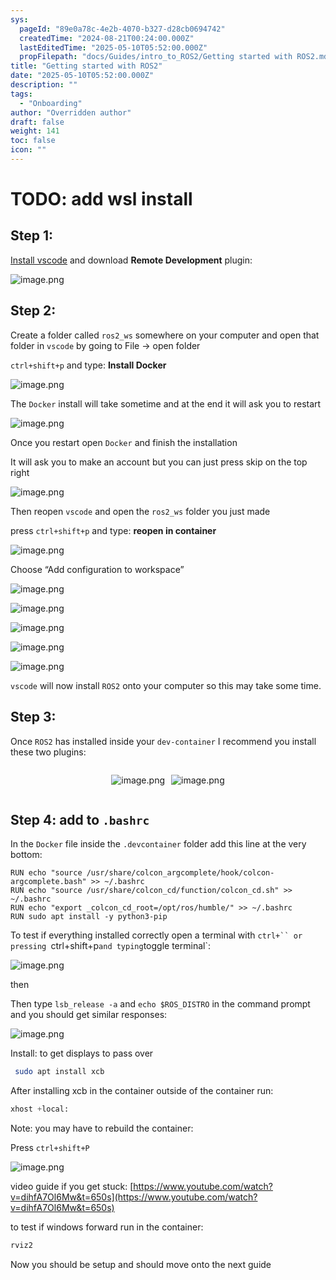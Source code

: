 ```yaml
---
sys:
  pageId: "89e0a78c-4e2b-4070-b327-d28cb0694742"
  createdTime: "2024-08-21T00:24:00.000Z"
  lastEditedTime: "2025-05-10T05:52:00.000Z"
  propFilepath: "docs/Guides/intro_to_ROS2/Getting started with ROS2.md"
title: "Getting started with ROS2"
date: "2025-05-10T05:52:00.000Z"
description: ""
tags:
  - "Onboarding"
author: "Overridden author"
draft: false
weight: 141
toc: false
icon: ""
---
```


# TODO: add wsl install

## Step 1:

[Install vscode](https://code.visualstudio.com/download) and download **Remote Development** plugin:

![image.png](https://prod-files-secure.s3.us-west-2.amazonaws.com/d518164a-d88e-44d1-a4ee-3adb3bd8bce0/efb52993-1881-4a40-b95e-6f020334f022/image.png?X-Amz-Algorithm=AWS4-HMAC-SHA256&X-Amz-Content-Sha256=UNSIGNED-PAYLOAD&X-Amz-Credential=ASIAZI2LB466ZY2ZZ3Z2%2F20250623%2Fus-west-2%2Fs3%2Faws4_request&X-Amz-Date=20250623T051227Z&X-Amz-Expires=3600&X-Amz-Security-Token=IQoJb3JpZ2luX2VjEBUaCXVzLXdlc3QtMiJIMEYCIQCNDcPfWIHBOuNJARyn8HRg%2B6ksFANd8uAEZ9Aqg8EgPgIhAP%2B%2BGr2wWPN1u8P8fqcIwKy0Ie4qmiF9qe27XyDmyUMgKogECP7%2F%2F%2F%2F%2F%2F%2F%2F%2F%2FwEQABoMNjM3NDIzMTgzODA1IgzKaORKHM79zpM07cgq3APxvYvwn4ONFc6wKB4hjkPwlPhAeYEx3MCetyANLSkg7Jd1d0Kxw3hGpsQJqnbEQjaryhU0vz3O8m9impwmR46LLF%2BMNGPzcwQfFxrCG6W1pqDAlQe2DKPuFCTSDoX6L77olXVPs2uj8YhF9UpKNsTB%2F7pkUVdggOwlOO91eRoTxFsipjkknmg%2BABZyJhBRkb8UqQ5a7IZlzx7F%2BXN6KBD9XgJNg91UPAeA27Gd6mtq2tNXfftsRFOT9ufAWxG95qndRrq5%2Bvpd8je%2F7iam8mUj4yLNc%2FtglN%2BssXuMzyHip20AjlKhiLTyIG%2BaPxGyuQO3NOP%2F4XWJVfjFeZmD%2BmYexWmdUOPUCm4iPVwBMBoLWm3lVpVsoO6mTvP0zVnjOZu6zA8unGWX7aepcrASa4HoRlf7iKvxk859i7%2F3cxZNemHk%2BRRU%2BwlDVaNl36bDsNoqvxVI1scUTLkuF5UwwuaYgUtrZdiN90qSgeASn0IY%2BAdMoKst2dJkyRqXipBG2OgzcDNz3qeYobI48PHDf1qUl%2FWGA6QgPXMiFzOCTkDsmbf4KF2fKQYllyzvopbOM7%2B1FDl3zDkGmpt4KfLUX7v%2B6gWETEOpmfikAbqb8MnMTeH1Bibh9UW14CU%2BeDDPr%2BPCBjqkAdb3hy5bCYcHvxWRqJbBCTm3T9PAhIvfMIoYkey9rva4xXWr2nCWZqGXvm%2FMd0cQmkWlc25mVkoiTeGWE8xy26%2BXOQFtNBW5FvvFADBSQ5%2FjJ5YJHdm2H0thsXV6GSkspde0FkybSPtTCK39fwHXPwFC3DjTbvmZJt5Zey%2BVk8hhM4lJlr4H6EHBzpFtldUeF0N7wucgPbZTKuHmM61otokLn10z&X-Amz-Signature=253efc4a5330bbd96363921496894a8db9bf51a5eb230260dc63751ba5485b16&X-Amz-SignedHeaders=host&x-amz-checksum-mode=ENABLED&x-id=GetObject)

## Step 2:

Create a folder called `ros2_ws` somewhere on your computer and open that folder in `vscode` by going to File → open folder 

`ctrl+shift+p` and type: **Install Docker**

![image.png](https://prod-files-secure.s3.us-west-2.amazonaws.com/d518164a-d88e-44d1-a4ee-3adb3bd8bce0/2269dc0e-1cd5-47ff-bceb-c04ad9b2eab0/image.png?X-Amz-Algorithm=AWS4-HMAC-SHA256&X-Amz-Content-Sha256=UNSIGNED-PAYLOAD&X-Amz-Credential=ASIAZI2LB466ZY2ZZ3Z2%2F20250623%2Fus-west-2%2Fs3%2Faws4_request&X-Amz-Date=20250623T051227Z&X-Amz-Expires=3600&X-Amz-Security-Token=IQoJb3JpZ2luX2VjEBUaCXVzLXdlc3QtMiJIMEYCIQCNDcPfWIHBOuNJARyn8HRg%2B6ksFANd8uAEZ9Aqg8EgPgIhAP%2B%2BGr2wWPN1u8P8fqcIwKy0Ie4qmiF9qe27XyDmyUMgKogECP7%2F%2F%2F%2F%2F%2F%2F%2F%2F%2FwEQABoMNjM3NDIzMTgzODA1IgzKaORKHM79zpM07cgq3APxvYvwn4ONFc6wKB4hjkPwlPhAeYEx3MCetyANLSkg7Jd1d0Kxw3hGpsQJqnbEQjaryhU0vz3O8m9impwmR46LLF%2BMNGPzcwQfFxrCG6W1pqDAlQe2DKPuFCTSDoX6L77olXVPs2uj8YhF9UpKNsTB%2F7pkUVdggOwlOO91eRoTxFsipjkknmg%2BABZyJhBRkb8UqQ5a7IZlzx7F%2BXN6KBD9XgJNg91UPAeA27Gd6mtq2tNXfftsRFOT9ufAWxG95qndRrq5%2Bvpd8je%2F7iam8mUj4yLNc%2FtglN%2BssXuMzyHip20AjlKhiLTyIG%2BaPxGyuQO3NOP%2F4XWJVfjFeZmD%2BmYexWmdUOPUCm4iPVwBMBoLWm3lVpVsoO6mTvP0zVnjOZu6zA8unGWX7aepcrASa4HoRlf7iKvxk859i7%2F3cxZNemHk%2BRRU%2BwlDVaNl36bDsNoqvxVI1scUTLkuF5UwwuaYgUtrZdiN90qSgeASn0IY%2BAdMoKst2dJkyRqXipBG2OgzcDNz3qeYobI48PHDf1qUl%2FWGA6QgPXMiFzOCTkDsmbf4KF2fKQYllyzvopbOM7%2B1FDl3zDkGmpt4KfLUX7v%2B6gWETEOpmfikAbqb8MnMTeH1Bibh9UW14CU%2BeDDPr%2BPCBjqkAdb3hy5bCYcHvxWRqJbBCTm3T9PAhIvfMIoYkey9rva4xXWr2nCWZqGXvm%2FMd0cQmkWlc25mVkoiTeGWE8xy26%2BXOQFtNBW5FvvFADBSQ5%2FjJ5YJHdm2H0thsXV6GSkspde0FkybSPtTCK39fwHXPwFC3DjTbvmZJt5Zey%2BVk8hhM4lJlr4H6EHBzpFtldUeF0N7wucgPbZTKuHmM61otokLn10z&X-Amz-Signature=7d4cc29100f2ee08c874a7e0404c0f11bddf6d98007a1ea9475cb07721379694&X-Amz-SignedHeaders=host&x-amz-checksum-mode=ENABLED&x-id=GetObject)

The `Docker` install will take sometime and at the end it will ask you to restart

![image.png](https://prod-files-secure.s3.us-west-2.amazonaws.com/d518164a-d88e-44d1-a4ee-3adb3bd8bce0/ed233f78-be33-4b1f-b89c-9c346c0e961e/image.png?X-Amz-Algorithm=AWS4-HMAC-SHA256&X-Amz-Content-Sha256=UNSIGNED-PAYLOAD&X-Amz-Credential=ASIAZI2LB466ZY2ZZ3Z2%2F20250623%2Fus-west-2%2Fs3%2Faws4_request&X-Amz-Date=20250623T051227Z&X-Amz-Expires=3600&X-Amz-Security-Token=IQoJb3JpZ2luX2VjEBUaCXVzLXdlc3QtMiJIMEYCIQCNDcPfWIHBOuNJARyn8HRg%2B6ksFANd8uAEZ9Aqg8EgPgIhAP%2B%2BGr2wWPN1u8P8fqcIwKy0Ie4qmiF9qe27XyDmyUMgKogECP7%2F%2F%2F%2F%2F%2F%2F%2F%2F%2FwEQABoMNjM3NDIzMTgzODA1IgzKaORKHM79zpM07cgq3APxvYvwn4ONFc6wKB4hjkPwlPhAeYEx3MCetyANLSkg7Jd1d0Kxw3hGpsQJqnbEQjaryhU0vz3O8m9impwmR46LLF%2BMNGPzcwQfFxrCG6W1pqDAlQe2DKPuFCTSDoX6L77olXVPs2uj8YhF9UpKNsTB%2F7pkUVdggOwlOO91eRoTxFsipjkknmg%2BABZyJhBRkb8UqQ5a7IZlzx7F%2BXN6KBD9XgJNg91UPAeA27Gd6mtq2tNXfftsRFOT9ufAWxG95qndRrq5%2Bvpd8je%2F7iam8mUj4yLNc%2FtglN%2BssXuMzyHip20AjlKhiLTyIG%2BaPxGyuQO3NOP%2F4XWJVfjFeZmD%2BmYexWmdUOPUCm4iPVwBMBoLWm3lVpVsoO6mTvP0zVnjOZu6zA8unGWX7aepcrASa4HoRlf7iKvxk859i7%2F3cxZNemHk%2BRRU%2BwlDVaNl36bDsNoqvxVI1scUTLkuF5UwwuaYgUtrZdiN90qSgeASn0IY%2BAdMoKst2dJkyRqXipBG2OgzcDNz3qeYobI48PHDf1qUl%2FWGA6QgPXMiFzOCTkDsmbf4KF2fKQYllyzvopbOM7%2B1FDl3zDkGmpt4KfLUX7v%2B6gWETEOpmfikAbqb8MnMTeH1Bibh9UW14CU%2BeDDPr%2BPCBjqkAdb3hy5bCYcHvxWRqJbBCTm3T9PAhIvfMIoYkey9rva4xXWr2nCWZqGXvm%2FMd0cQmkWlc25mVkoiTeGWE8xy26%2BXOQFtNBW5FvvFADBSQ5%2FjJ5YJHdm2H0thsXV6GSkspde0FkybSPtTCK39fwHXPwFC3DjTbvmZJt5Zey%2BVk8hhM4lJlr4H6EHBzpFtldUeF0N7wucgPbZTKuHmM61otokLn10z&X-Amz-Signature=9abf4cada93df0bd0fe8ea0e582380453f5bb74d891f845ada117eabc1641887&X-Amz-SignedHeaders=host&x-amz-checksum-mode=ENABLED&x-id=GetObject)

Once you restart open `Docker` and finish the installation

It will ask you to make an account but you can just press skip on the top right

![image.png](https://prod-files-secure.s3.us-west-2.amazonaws.com/d518164a-d88e-44d1-a4ee-3adb3bd8bce0/21010ad9-1659-4fd9-9f59-9932a09b2a3d/image.png?X-Amz-Algorithm=AWS4-HMAC-SHA256&X-Amz-Content-Sha256=UNSIGNED-PAYLOAD&X-Amz-Credential=ASIAZI2LB466ZY2ZZ3Z2%2F20250623%2Fus-west-2%2Fs3%2Faws4_request&X-Amz-Date=20250623T051227Z&X-Amz-Expires=3600&X-Amz-Security-Token=IQoJb3JpZ2luX2VjEBUaCXVzLXdlc3QtMiJIMEYCIQCNDcPfWIHBOuNJARyn8HRg%2B6ksFANd8uAEZ9Aqg8EgPgIhAP%2B%2BGr2wWPN1u8P8fqcIwKy0Ie4qmiF9qe27XyDmyUMgKogECP7%2F%2F%2F%2F%2F%2F%2F%2F%2F%2FwEQABoMNjM3NDIzMTgzODA1IgzKaORKHM79zpM07cgq3APxvYvwn4ONFc6wKB4hjkPwlPhAeYEx3MCetyANLSkg7Jd1d0Kxw3hGpsQJqnbEQjaryhU0vz3O8m9impwmR46LLF%2BMNGPzcwQfFxrCG6W1pqDAlQe2DKPuFCTSDoX6L77olXVPs2uj8YhF9UpKNsTB%2F7pkUVdggOwlOO91eRoTxFsipjkknmg%2BABZyJhBRkb8UqQ5a7IZlzx7F%2BXN6KBD9XgJNg91UPAeA27Gd6mtq2tNXfftsRFOT9ufAWxG95qndRrq5%2Bvpd8je%2F7iam8mUj4yLNc%2FtglN%2BssXuMzyHip20AjlKhiLTyIG%2BaPxGyuQO3NOP%2F4XWJVfjFeZmD%2BmYexWmdUOPUCm4iPVwBMBoLWm3lVpVsoO6mTvP0zVnjOZu6zA8unGWX7aepcrASa4HoRlf7iKvxk859i7%2F3cxZNemHk%2BRRU%2BwlDVaNl36bDsNoqvxVI1scUTLkuF5UwwuaYgUtrZdiN90qSgeASn0IY%2BAdMoKst2dJkyRqXipBG2OgzcDNz3qeYobI48PHDf1qUl%2FWGA6QgPXMiFzOCTkDsmbf4KF2fKQYllyzvopbOM7%2B1FDl3zDkGmpt4KfLUX7v%2B6gWETEOpmfikAbqb8MnMTeH1Bibh9UW14CU%2BeDDPr%2BPCBjqkAdb3hy5bCYcHvxWRqJbBCTm3T9PAhIvfMIoYkey9rva4xXWr2nCWZqGXvm%2FMd0cQmkWlc25mVkoiTeGWE8xy26%2BXOQFtNBW5FvvFADBSQ5%2FjJ5YJHdm2H0thsXV6GSkspde0FkybSPtTCK39fwHXPwFC3DjTbvmZJt5Zey%2BVk8hhM4lJlr4H6EHBzpFtldUeF0N7wucgPbZTKuHmM61otokLn10z&X-Amz-Signature=f135121861f21fdc5cbc1a0061788c374edaf641538e9c9714fc1a1ba2925049&X-Amz-SignedHeaders=host&x-amz-checksum-mode=ENABLED&x-id=GetObject)

Then reopen `vscode` and open the `ros2_ws` folder you just made

press `ctrl+shift+p` and type: **reopen in container**

![image.png](https://prod-files-secure.s3.us-west-2.amazonaws.com/d518164a-d88e-44d1-a4ee-3adb3bd8bce0/4e93b8c2-41ad-488c-8095-c74205196118/image.png?X-Amz-Algorithm=AWS4-HMAC-SHA256&X-Amz-Content-Sha256=UNSIGNED-PAYLOAD&X-Amz-Credential=ASIAZI2LB466ZY2ZZ3Z2%2F20250623%2Fus-west-2%2Fs3%2Faws4_request&X-Amz-Date=20250623T051227Z&X-Amz-Expires=3600&X-Amz-Security-Token=IQoJb3JpZ2luX2VjEBUaCXVzLXdlc3QtMiJIMEYCIQCNDcPfWIHBOuNJARyn8HRg%2B6ksFANd8uAEZ9Aqg8EgPgIhAP%2B%2BGr2wWPN1u8P8fqcIwKy0Ie4qmiF9qe27XyDmyUMgKogECP7%2F%2F%2F%2F%2F%2F%2F%2F%2F%2FwEQABoMNjM3NDIzMTgzODA1IgzKaORKHM79zpM07cgq3APxvYvwn4ONFc6wKB4hjkPwlPhAeYEx3MCetyANLSkg7Jd1d0Kxw3hGpsQJqnbEQjaryhU0vz3O8m9impwmR46LLF%2BMNGPzcwQfFxrCG6W1pqDAlQe2DKPuFCTSDoX6L77olXVPs2uj8YhF9UpKNsTB%2F7pkUVdggOwlOO91eRoTxFsipjkknmg%2BABZyJhBRkb8UqQ5a7IZlzx7F%2BXN6KBD9XgJNg91UPAeA27Gd6mtq2tNXfftsRFOT9ufAWxG95qndRrq5%2Bvpd8je%2F7iam8mUj4yLNc%2FtglN%2BssXuMzyHip20AjlKhiLTyIG%2BaPxGyuQO3NOP%2F4XWJVfjFeZmD%2BmYexWmdUOPUCm4iPVwBMBoLWm3lVpVsoO6mTvP0zVnjOZu6zA8unGWX7aepcrASa4HoRlf7iKvxk859i7%2F3cxZNemHk%2BRRU%2BwlDVaNl36bDsNoqvxVI1scUTLkuF5UwwuaYgUtrZdiN90qSgeASn0IY%2BAdMoKst2dJkyRqXipBG2OgzcDNz3qeYobI48PHDf1qUl%2FWGA6QgPXMiFzOCTkDsmbf4KF2fKQYllyzvopbOM7%2B1FDl3zDkGmpt4KfLUX7v%2B6gWETEOpmfikAbqb8MnMTeH1Bibh9UW14CU%2BeDDPr%2BPCBjqkAdb3hy5bCYcHvxWRqJbBCTm3T9PAhIvfMIoYkey9rva4xXWr2nCWZqGXvm%2FMd0cQmkWlc25mVkoiTeGWE8xy26%2BXOQFtNBW5FvvFADBSQ5%2FjJ5YJHdm2H0thsXV6GSkspde0FkybSPtTCK39fwHXPwFC3DjTbvmZJt5Zey%2BVk8hhM4lJlr4H6EHBzpFtldUeF0N7wucgPbZTKuHmM61otokLn10z&X-Amz-Signature=726d0316bf58e3fb2401fbb64d3a9ce205f10915098cbc172cd090220bd80c7e&X-Amz-SignedHeaders=host&x-amz-checksum-mode=ENABLED&x-id=GetObject)

Choose “Add configuration to workspace”

![image.png](https://prod-files-secure.s3.us-west-2.amazonaws.com/d518164a-d88e-44d1-a4ee-3adb3bd8bce0/9560b282-5060-4989-ba37-97e7b2c22476/image.png?X-Amz-Algorithm=AWS4-HMAC-SHA256&X-Amz-Content-Sha256=UNSIGNED-PAYLOAD&X-Amz-Credential=ASIAZI2LB466ZY2ZZ3Z2%2F20250623%2Fus-west-2%2Fs3%2Faws4_request&X-Amz-Date=20250623T051227Z&X-Amz-Expires=3600&X-Amz-Security-Token=IQoJb3JpZ2luX2VjEBUaCXVzLXdlc3QtMiJIMEYCIQCNDcPfWIHBOuNJARyn8HRg%2B6ksFANd8uAEZ9Aqg8EgPgIhAP%2B%2BGr2wWPN1u8P8fqcIwKy0Ie4qmiF9qe27XyDmyUMgKogECP7%2F%2F%2F%2F%2F%2F%2F%2F%2F%2FwEQABoMNjM3NDIzMTgzODA1IgzKaORKHM79zpM07cgq3APxvYvwn4ONFc6wKB4hjkPwlPhAeYEx3MCetyANLSkg7Jd1d0Kxw3hGpsQJqnbEQjaryhU0vz3O8m9impwmR46LLF%2BMNGPzcwQfFxrCG6W1pqDAlQe2DKPuFCTSDoX6L77olXVPs2uj8YhF9UpKNsTB%2F7pkUVdggOwlOO91eRoTxFsipjkknmg%2BABZyJhBRkb8UqQ5a7IZlzx7F%2BXN6KBD9XgJNg91UPAeA27Gd6mtq2tNXfftsRFOT9ufAWxG95qndRrq5%2Bvpd8je%2F7iam8mUj4yLNc%2FtglN%2BssXuMzyHip20AjlKhiLTyIG%2BaPxGyuQO3NOP%2F4XWJVfjFeZmD%2BmYexWmdUOPUCm4iPVwBMBoLWm3lVpVsoO6mTvP0zVnjOZu6zA8unGWX7aepcrASa4HoRlf7iKvxk859i7%2F3cxZNemHk%2BRRU%2BwlDVaNl36bDsNoqvxVI1scUTLkuF5UwwuaYgUtrZdiN90qSgeASn0IY%2BAdMoKst2dJkyRqXipBG2OgzcDNz3qeYobI48PHDf1qUl%2FWGA6QgPXMiFzOCTkDsmbf4KF2fKQYllyzvopbOM7%2B1FDl3zDkGmpt4KfLUX7v%2B6gWETEOpmfikAbqb8MnMTeH1Bibh9UW14CU%2BeDDPr%2BPCBjqkAdb3hy5bCYcHvxWRqJbBCTm3T9PAhIvfMIoYkey9rva4xXWr2nCWZqGXvm%2FMd0cQmkWlc25mVkoiTeGWE8xy26%2BXOQFtNBW5FvvFADBSQ5%2FjJ5YJHdm2H0thsXV6GSkspde0FkybSPtTCK39fwHXPwFC3DjTbvmZJt5Zey%2BVk8hhM4lJlr4H6EHBzpFtldUeF0N7wucgPbZTKuHmM61otokLn10z&X-Amz-Signature=102b636c47bd33ef6ecdae34aa63019595e5f61fb1cb7698db43064025c3959a&X-Amz-SignedHeaders=host&x-amz-checksum-mode=ENABLED&x-id=GetObject)

![image.png](https://prod-files-secure.s3.us-west-2.amazonaws.com/d518164a-d88e-44d1-a4ee-3adb3bd8bce0/2ee63f81-886b-48e8-a553-dc6e5eac99e4/image.png?X-Amz-Algorithm=AWS4-HMAC-SHA256&X-Amz-Content-Sha256=UNSIGNED-PAYLOAD&X-Amz-Credential=ASIAZI2LB466ZY2ZZ3Z2%2F20250623%2Fus-west-2%2Fs3%2Faws4_request&X-Amz-Date=20250623T051227Z&X-Amz-Expires=3600&X-Amz-Security-Token=IQoJb3JpZ2luX2VjEBUaCXVzLXdlc3QtMiJIMEYCIQCNDcPfWIHBOuNJARyn8HRg%2B6ksFANd8uAEZ9Aqg8EgPgIhAP%2B%2BGr2wWPN1u8P8fqcIwKy0Ie4qmiF9qe27XyDmyUMgKogECP7%2F%2F%2F%2F%2F%2F%2F%2F%2F%2FwEQABoMNjM3NDIzMTgzODA1IgzKaORKHM79zpM07cgq3APxvYvwn4ONFc6wKB4hjkPwlPhAeYEx3MCetyANLSkg7Jd1d0Kxw3hGpsQJqnbEQjaryhU0vz3O8m9impwmR46LLF%2BMNGPzcwQfFxrCG6W1pqDAlQe2DKPuFCTSDoX6L77olXVPs2uj8YhF9UpKNsTB%2F7pkUVdggOwlOO91eRoTxFsipjkknmg%2BABZyJhBRkb8UqQ5a7IZlzx7F%2BXN6KBD9XgJNg91UPAeA27Gd6mtq2tNXfftsRFOT9ufAWxG95qndRrq5%2Bvpd8je%2F7iam8mUj4yLNc%2FtglN%2BssXuMzyHip20AjlKhiLTyIG%2BaPxGyuQO3NOP%2F4XWJVfjFeZmD%2BmYexWmdUOPUCm4iPVwBMBoLWm3lVpVsoO6mTvP0zVnjOZu6zA8unGWX7aepcrASa4HoRlf7iKvxk859i7%2F3cxZNemHk%2BRRU%2BwlDVaNl36bDsNoqvxVI1scUTLkuF5UwwuaYgUtrZdiN90qSgeASn0IY%2BAdMoKst2dJkyRqXipBG2OgzcDNz3qeYobI48PHDf1qUl%2FWGA6QgPXMiFzOCTkDsmbf4KF2fKQYllyzvopbOM7%2B1FDl3zDkGmpt4KfLUX7v%2B6gWETEOpmfikAbqb8MnMTeH1Bibh9UW14CU%2BeDDPr%2BPCBjqkAdb3hy5bCYcHvxWRqJbBCTm3T9PAhIvfMIoYkey9rva4xXWr2nCWZqGXvm%2FMd0cQmkWlc25mVkoiTeGWE8xy26%2BXOQFtNBW5FvvFADBSQ5%2FjJ5YJHdm2H0thsXV6GSkspde0FkybSPtTCK39fwHXPwFC3DjTbvmZJt5Zey%2BVk8hhM4lJlr4H6EHBzpFtldUeF0N7wucgPbZTKuHmM61otokLn10z&X-Amz-Signature=af0ee8513c6ce943bafe6884863bf08a9af7b5f32767d0cc0d99da91bd0562c1&X-Amz-SignedHeaders=host&x-amz-checksum-mode=ENABLED&x-id=GetObject)

![image.png](https://prod-files-secure.s3.us-west-2.amazonaws.com/d518164a-d88e-44d1-a4ee-3adb3bd8bce0/ae1580b2-b048-407e-aed9-b584224a7a04/image.png?X-Amz-Algorithm=AWS4-HMAC-SHA256&X-Amz-Content-Sha256=UNSIGNED-PAYLOAD&X-Amz-Credential=ASIAZI2LB466ZY2ZZ3Z2%2F20250623%2Fus-west-2%2Fs3%2Faws4_request&X-Amz-Date=20250623T051227Z&X-Amz-Expires=3600&X-Amz-Security-Token=IQoJb3JpZ2luX2VjEBUaCXVzLXdlc3QtMiJIMEYCIQCNDcPfWIHBOuNJARyn8HRg%2B6ksFANd8uAEZ9Aqg8EgPgIhAP%2B%2BGr2wWPN1u8P8fqcIwKy0Ie4qmiF9qe27XyDmyUMgKogECP7%2F%2F%2F%2F%2F%2F%2F%2F%2F%2FwEQABoMNjM3NDIzMTgzODA1IgzKaORKHM79zpM07cgq3APxvYvwn4ONFc6wKB4hjkPwlPhAeYEx3MCetyANLSkg7Jd1d0Kxw3hGpsQJqnbEQjaryhU0vz3O8m9impwmR46LLF%2BMNGPzcwQfFxrCG6W1pqDAlQe2DKPuFCTSDoX6L77olXVPs2uj8YhF9UpKNsTB%2F7pkUVdggOwlOO91eRoTxFsipjkknmg%2BABZyJhBRkb8UqQ5a7IZlzx7F%2BXN6KBD9XgJNg91UPAeA27Gd6mtq2tNXfftsRFOT9ufAWxG95qndRrq5%2Bvpd8je%2F7iam8mUj4yLNc%2FtglN%2BssXuMzyHip20AjlKhiLTyIG%2BaPxGyuQO3NOP%2F4XWJVfjFeZmD%2BmYexWmdUOPUCm4iPVwBMBoLWm3lVpVsoO6mTvP0zVnjOZu6zA8unGWX7aepcrASa4HoRlf7iKvxk859i7%2F3cxZNemHk%2BRRU%2BwlDVaNl36bDsNoqvxVI1scUTLkuF5UwwuaYgUtrZdiN90qSgeASn0IY%2BAdMoKst2dJkyRqXipBG2OgzcDNz3qeYobI48PHDf1qUl%2FWGA6QgPXMiFzOCTkDsmbf4KF2fKQYllyzvopbOM7%2B1FDl3zDkGmpt4KfLUX7v%2B6gWETEOpmfikAbqb8MnMTeH1Bibh9UW14CU%2BeDDPr%2BPCBjqkAdb3hy5bCYcHvxWRqJbBCTm3T9PAhIvfMIoYkey9rva4xXWr2nCWZqGXvm%2FMd0cQmkWlc25mVkoiTeGWE8xy26%2BXOQFtNBW5FvvFADBSQ5%2FjJ5YJHdm2H0thsXV6GSkspde0FkybSPtTCK39fwHXPwFC3DjTbvmZJt5Zey%2BVk8hhM4lJlr4H6EHBzpFtldUeF0N7wucgPbZTKuHmM61otokLn10z&X-Amz-Signature=2c2598daf7ac07055e99a6587caffd63a9d12dbd5726de26048a7e50b64c7c0a&X-Amz-SignedHeaders=host&x-amz-checksum-mode=ENABLED&x-id=GetObject)

![image.png](https://prod-files-secure.s3.us-west-2.amazonaws.com/d518164a-d88e-44d1-a4ee-3adb3bd8bce0/53255b28-f75e-430f-b9e3-c0ac8577e42b/image.png?X-Amz-Algorithm=AWS4-HMAC-SHA256&X-Amz-Content-Sha256=UNSIGNED-PAYLOAD&X-Amz-Credential=ASIAZI2LB466ZY2ZZ3Z2%2F20250623%2Fus-west-2%2Fs3%2Faws4_request&X-Amz-Date=20250623T051227Z&X-Amz-Expires=3600&X-Amz-Security-Token=IQoJb3JpZ2luX2VjEBUaCXVzLXdlc3QtMiJIMEYCIQCNDcPfWIHBOuNJARyn8HRg%2B6ksFANd8uAEZ9Aqg8EgPgIhAP%2B%2BGr2wWPN1u8P8fqcIwKy0Ie4qmiF9qe27XyDmyUMgKogECP7%2F%2F%2F%2F%2F%2F%2F%2F%2F%2FwEQABoMNjM3NDIzMTgzODA1IgzKaORKHM79zpM07cgq3APxvYvwn4ONFc6wKB4hjkPwlPhAeYEx3MCetyANLSkg7Jd1d0Kxw3hGpsQJqnbEQjaryhU0vz3O8m9impwmR46LLF%2BMNGPzcwQfFxrCG6W1pqDAlQe2DKPuFCTSDoX6L77olXVPs2uj8YhF9UpKNsTB%2F7pkUVdggOwlOO91eRoTxFsipjkknmg%2BABZyJhBRkb8UqQ5a7IZlzx7F%2BXN6KBD9XgJNg91UPAeA27Gd6mtq2tNXfftsRFOT9ufAWxG95qndRrq5%2Bvpd8je%2F7iam8mUj4yLNc%2FtglN%2BssXuMzyHip20AjlKhiLTyIG%2BaPxGyuQO3NOP%2F4XWJVfjFeZmD%2BmYexWmdUOPUCm4iPVwBMBoLWm3lVpVsoO6mTvP0zVnjOZu6zA8unGWX7aepcrASa4HoRlf7iKvxk859i7%2F3cxZNemHk%2BRRU%2BwlDVaNl36bDsNoqvxVI1scUTLkuF5UwwuaYgUtrZdiN90qSgeASn0IY%2BAdMoKst2dJkyRqXipBG2OgzcDNz3qeYobI48PHDf1qUl%2FWGA6QgPXMiFzOCTkDsmbf4KF2fKQYllyzvopbOM7%2B1FDl3zDkGmpt4KfLUX7v%2B6gWETEOpmfikAbqb8MnMTeH1Bibh9UW14CU%2BeDDPr%2BPCBjqkAdb3hy5bCYcHvxWRqJbBCTm3T9PAhIvfMIoYkey9rva4xXWr2nCWZqGXvm%2FMd0cQmkWlc25mVkoiTeGWE8xy26%2BXOQFtNBW5FvvFADBSQ5%2FjJ5YJHdm2H0thsXV6GSkspde0FkybSPtTCK39fwHXPwFC3DjTbvmZJt5Zey%2BVk8hhM4lJlr4H6EHBzpFtldUeF0N7wucgPbZTKuHmM61otokLn10z&X-Amz-Signature=67999da1e7c43036c3c1ad559280c5c232883564319bbcbded460fad2cacd790&X-Amz-SignedHeaders=host&x-amz-checksum-mode=ENABLED&x-id=GetObject)

![image.png](https://prod-files-secure.s3.us-west-2.amazonaws.com/d518164a-d88e-44d1-a4ee-3adb3bd8bce0/7c562767-5af9-4ffb-97d1-327bcdf4ee00/image.png?X-Amz-Algorithm=AWS4-HMAC-SHA256&X-Amz-Content-Sha256=UNSIGNED-PAYLOAD&X-Amz-Credential=ASIAZI2LB466ZY2ZZ3Z2%2F20250623%2Fus-west-2%2Fs3%2Faws4_request&X-Amz-Date=20250623T051227Z&X-Amz-Expires=3600&X-Amz-Security-Token=IQoJb3JpZ2luX2VjEBUaCXVzLXdlc3QtMiJIMEYCIQCNDcPfWIHBOuNJARyn8HRg%2B6ksFANd8uAEZ9Aqg8EgPgIhAP%2B%2BGr2wWPN1u8P8fqcIwKy0Ie4qmiF9qe27XyDmyUMgKogECP7%2F%2F%2F%2F%2F%2F%2F%2F%2F%2FwEQABoMNjM3NDIzMTgzODA1IgzKaORKHM79zpM07cgq3APxvYvwn4ONFc6wKB4hjkPwlPhAeYEx3MCetyANLSkg7Jd1d0Kxw3hGpsQJqnbEQjaryhU0vz3O8m9impwmR46LLF%2BMNGPzcwQfFxrCG6W1pqDAlQe2DKPuFCTSDoX6L77olXVPs2uj8YhF9UpKNsTB%2F7pkUVdggOwlOO91eRoTxFsipjkknmg%2BABZyJhBRkb8UqQ5a7IZlzx7F%2BXN6KBD9XgJNg91UPAeA27Gd6mtq2tNXfftsRFOT9ufAWxG95qndRrq5%2Bvpd8je%2F7iam8mUj4yLNc%2FtglN%2BssXuMzyHip20AjlKhiLTyIG%2BaPxGyuQO3NOP%2F4XWJVfjFeZmD%2BmYexWmdUOPUCm4iPVwBMBoLWm3lVpVsoO6mTvP0zVnjOZu6zA8unGWX7aepcrASa4HoRlf7iKvxk859i7%2F3cxZNemHk%2BRRU%2BwlDVaNl36bDsNoqvxVI1scUTLkuF5UwwuaYgUtrZdiN90qSgeASn0IY%2BAdMoKst2dJkyRqXipBG2OgzcDNz3qeYobI48PHDf1qUl%2FWGA6QgPXMiFzOCTkDsmbf4KF2fKQYllyzvopbOM7%2B1FDl3zDkGmpt4KfLUX7v%2B6gWETEOpmfikAbqb8MnMTeH1Bibh9UW14CU%2BeDDPr%2BPCBjqkAdb3hy5bCYcHvxWRqJbBCTm3T9PAhIvfMIoYkey9rva4xXWr2nCWZqGXvm%2FMd0cQmkWlc25mVkoiTeGWE8xy26%2BXOQFtNBW5FvvFADBSQ5%2FjJ5YJHdm2H0thsXV6GSkspde0FkybSPtTCK39fwHXPwFC3DjTbvmZJt5Zey%2BVk8hhM4lJlr4H6EHBzpFtldUeF0N7wucgPbZTKuHmM61otokLn10z&X-Amz-Signature=6c99b7c25f757382491f384a74ab8c79123ad0f919e6805da678a9bdf8866742&X-Amz-SignedHeaders=host&x-amz-checksum-mode=ENABLED&x-id=GetObject)

`vscode` will now install `ROS2` onto your computer so this may take some time.

## Step 3:

Once `ROS2` has installed inside your `dev-container` I recommend you install these two plugins:

<div style="display: flex;flex-direction: row; column-gap:10px; max-width: 630px;justify-content: center;">
<div>

![image.png](https://prod-files-secure.s3.us-west-2.amazonaws.com/d518164a-d88e-44d1-a4ee-3adb3bd8bce0/3fc3d550-5a54-4ba1-ba6b-faa01cdb7369/image.png?X-Amz-Algorithm=AWS4-HMAC-SHA256&X-Amz-Content-Sha256=UNSIGNED-PAYLOAD&X-Amz-Credential=ASIAZI2LB466YOLEWDP5%2F20250623%2Fus-west-2%2Fs3%2Faws4_request&X-Amz-Date=20250623T051230Z&X-Amz-Expires=3600&X-Amz-Security-Token=IQoJb3JpZ2luX2VjEBUaCXVzLXdlc3QtMiJGMEQCIBr0ya9BOoLi5aZMyLsbjhmpB3ZDjpGP51yGfFVy8uJGAiBntBj7diHeOYq8e8BqV1X7%2F%2BrdweWtjYY5YrX3yHnWpiqIBAj%2B%2F%2F%2F%2F%2F%2F%2F%2F%2F%2F8BEAAaDDYzNzQyMzE4MzgwNSIMwxH4PUrmV9nWpge7KtwDaUbweHujbvzgpY7LOYVBypLPpaBlrUGG0pOJKYRkVznyupPgVCFy%2FsN6xvPQ68Nop3iyhuxRTg1anqvKCxHgyThE98b4u8dy%2FYfoNu7G9dXtdCTdgYAKIIizHfzDsvDHMA%2BCl3cnqk8jKpVJtjB9%2BbUCwfkqxVCSjE0%2FplX8mV6iqUWqo5nwS81Kg9WLeD1LiJ2J3TA9Mkx%2FH9kWt4t2t6hhCabZT%2FovSM7fkggCfgzVFQ%2BKbAcGZ9Q%2FqSJCe8bPjWGWz%2B11SbN2QQ2N84Q9WiHIB73oFmGH53%2FUxl0jI4NcQkA15SbP1k5IUKXk%2FRmgRByLRUXayJzUU9oZLQiMZVnCm722C7TY%2BkWsncsfr6XM1fA5tOhBiho3zsR4ti%2FMUGgeMjxWtqNSOat8szLU5f907v5sJCTO6gLKiC%2FhWZMUlv9GKCYfJ5Nwfwxq8xd85Yr%2B7cCjVbE6KpNXKUhCfUt%2FPUOZgxnV18t5fMtVh280U3w4GSscqS0gKUh%2FfSF3%2F8hGShrM247VIlWGEpJyo0SsC8cGksEpUKJBpuyUNsfmGlJTZUSescQbePatEbeQFz1JINbIAleG1UcE9YlYkRr326sPK7ATq0RA4jflYPh2xOhD1QhpTr0qOEEwxK%2FjwgY6pgHC1cUH6%2FVN4LF%2BKehonPapukPpVRX4%2BBpWpXTIqd0yKdMYswonrfWEMBxwYhPTN1Zm4vdG6tMyjntGSlOAASHm1BV3dLev5gv8qNsdaiO3rtbxz8ypE70wPnmUkdgp2xer4X2cKCixm1Aq3Ge6M2bSUWJJCGDbv%2Bsxf1uon3%2FUZeTvsYSLSJF8umVsPzvC54NeWpnMYAgaOvg6p%2BLtWknftm6Z3pHd&X-Amz-Signature=2f3bc3774487257210ae1ea50064215aa89dba004bced7a0b3f5d01573fbe59f&X-Amz-SignedHeaders=host&x-amz-checksum-mode=ENABLED&x-id=GetObject)

</div>
<div>

![image.png](https://prod-files-secure.s3.us-west-2.amazonaws.com/d518164a-d88e-44d1-a4ee-3adb3bd8bce0/d994cc66-13c2-4093-a5a3-f84cf4601a82/image.png?X-Amz-Algorithm=AWS4-HMAC-SHA256&X-Amz-Content-Sha256=UNSIGNED-PAYLOAD&X-Amz-Credential=ASIAZI2LB46643UZLOF5%2F20250623%2Fus-west-2%2Fs3%2Faws4_request&X-Amz-Date=20250623T051234Z&X-Amz-Expires=3600&X-Amz-Security-Token=IQoJb3JpZ2luX2VjEBUaCXVzLXdlc3QtMiJHMEUCIQDZX2FolatxoKHV6OOiXSgRfCgjniPcASM5G2hYcclBNgIgRHVS21CPmxTB9d1exjCcsJayUZlHHNeLEpKx0IV8x08qiAQI%2Fv%2F%2F%2F%2F%2F%2F%2F%2F%2F%2FARAAGgw2Mzc0MjMxODM4MDUiDMLr0kiAes1YUyCGiircA2kjnOWnwK2tK0T%2FuAuSU1nW9VBEoyLF%2F2bax7mFQFE7O9zLwyB7N6rFjhdkiv2c%2FIgZibiPGX%2FWV36NFi7WbeIzF7OcMyjj4Efo0xZ%2F2xkVJTgqxIQ1GAH2SqpDww97PnnjLeja%2FqwqPjEtwdNMcJYLktbHr51ip9DvVmbBz9291mxACVjontJi4jnM%2BIM69xYBKMDLgIamdIPeaWGwux1CSV2tbthizeG76gHptNXvKUTW3mwwDoBeexYydnYrg0gdpeIv9Tdb9mN5%2BMpUR0KXNM4lEAaSjyTR%2F0TiA7YoGBZOnxtZ6KSDdidnoiWaCjIfo7ejpVQSW6nkx3fPfbKRTCCPuaMwJ2nirZvmg%2FOL2PnL%2FEP2EF6FlFSbLm9LdY%2B8zj3DyQbADeO3Kx9jRfnAt8rUehWhv8q978t0UuMALhPlkmcT2J05qFNcVlpEXIbVYx59MyOEpN95jyszCetC%2Fkna4UtdWeeaqQLC0VV5YN11DkTHq2jVDdoFMwtKB6zbKsf7inbS%2Fp74KhEljSp3ASIenvDzOWFhBmdxJpbCmPDvPsvCCUPa56ozdwRvtnKL%2BTdZr62Lyq4ZiJoP4gt%2B6s7JFkJxVX0yGL%2FK5nQEPsIDmvwQek9ZUg3XMLix48IGOqUBLZCEoxguQcyd4OfKOR3yxCIgf1r%2B00wkCfBAUzRIXW%2F8MDWJ2aE3I%2BsVyuwA6kC7Zo%2Fe83xI50Pdz1GXTTZmHoJ3hzlRUZPTFdyQmK1sLDoyqWbEu1mankA5MFm3wlUUNUFwOZDHxmSyRMnQCwcCfv2V1rPd2QGRrJm9Kz6COkutHAERezDBuWgD50GbitVxXEfCXK9iGRARR45ddYkVCVnex2le&X-Amz-Signature=7b6483f8148ed3939097fbc1a7fb2bd29c0ec0901b67bb0d96a8d6501c7618df&X-Amz-SignedHeaders=host&x-amz-checksum-mode=ENABLED&x-id=GetObject)

</div>
</div>

## Step 4: add to `.bashrc`

In the `Docker` file inside the `.devcontainer` folder add this line at the very bottom: 

```docker
RUN echo "source /usr/share/colcon_argcomplete/hook/colcon-argcomplete.bash" >> ~/.bashrc
RUN echo "source /usr/share/colcon_cd/function/colcon_cd.sh" >> ~/.bashrc
RUN echo "export _colcon_cd_root=/opt/ros/humble/" >> ~/.bashrc
RUN sudo apt install -y python3-pip 
```

To test if everything installed correctly open a terminal with `ctrl+`` or pressing `ctrl+shift+p` and typing `toggle terminal`:

![image.png](https://prod-files-secure.s3.us-west-2.amazonaws.com/d518164a-d88e-44d1-a4ee-3adb3bd8bce0/6a4943d8-b04e-4c02-9a58-775f3384d1a5/image.png?X-Amz-Algorithm=AWS4-HMAC-SHA256&X-Amz-Content-Sha256=UNSIGNED-PAYLOAD&X-Amz-Credential=ASIAZI2LB466ZY2ZZ3Z2%2F20250623%2Fus-west-2%2Fs3%2Faws4_request&X-Amz-Date=20250623T051227Z&X-Amz-Expires=3600&X-Amz-Security-Token=IQoJb3JpZ2luX2VjEBUaCXVzLXdlc3QtMiJIMEYCIQCNDcPfWIHBOuNJARyn8HRg%2B6ksFANd8uAEZ9Aqg8EgPgIhAP%2B%2BGr2wWPN1u8P8fqcIwKy0Ie4qmiF9qe27XyDmyUMgKogECP7%2F%2F%2F%2F%2F%2F%2F%2F%2F%2FwEQABoMNjM3NDIzMTgzODA1IgzKaORKHM79zpM07cgq3APxvYvwn4ONFc6wKB4hjkPwlPhAeYEx3MCetyANLSkg7Jd1d0Kxw3hGpsQJqnbEQjaryhU0vz3O8m9impwmR46LLF%2BMNGPzcwQfFxrCG6W1pqDAlQe2DKPuFCTSDoX6L77olXVPs2uj8YhF9UpKNsTB%2F7pkUVdggOwlOO91eRoTxFsipjkknmg%2BABZyJhBRkb8UqQ5a7IZlzx7F%2BXN6KBD9XgJNg91UPAeA27Gd6mtq2tNXfftsRFOT9ufAWxG95qndRrq5%2Bvpd8je%2F7iam8mUj4yLNc%2FtglN%2BssXuMzyHip20AjlKhiLTyIG%2BaPxGyuQO3NOP%2F4XWJVfjFeZmD%2BmYexWmdUOPUCm4iPVwBMBoLWm3lVpVsoO6mTvP0zVnjOZu6zA8unGWX7aepcrASa4HoRlf7iKvxk859i7%2F3cxZNemHk%2BRRU%2BwlDVaNl36bDsNoqvxVI1scUTLkuF5UwwuaYgUtrZdiN90qSgeASn0IY%2BAdMoKst2dJkyRqXipBG2OgzcDNz3qeYobI48PHDf1qUl%2FWGA6QgPXMiFzOCTkDsmbf4KF2fKQYllyzvopbOM7%2B1FDl3zDkGmpt4KfLUX7v%2B6gWETEOpmfikAbqb8MnMTeH1Bibh9UW14CU%2BeDDPr%2BPCBjqkAdb3hy5bCYcHvxWRqJbBCTm3T9PAhIvfMIoYkey9rva4xXWr2nCWZqGXvm%2FMd0cQmkWlc25mVkoiTeGWE8xy26%2BXOQFtNBW5FvvFADBSQ5%2FjJ5YJHdm2H0thsXV6GSkspde0FkybSPtTCK39fwHXPwFC3DjTbvmZJt5Zey%2BVk8hhM4lJlr4H6EHBzpFtldUeF0N7wucgPbZTKuHmM61otokLn10z&X-Amz-Signature=afc359e2a2c19675f6397f5ab3d662d3d83c0600aa6d0e39e152d4cbfa36e88b&X-Amz-SignedHeaders=host&x-amz-checksum-mode=ENABLED&x-id=GetObject)

then 

Then type `lsb_release -a` and `echo $ROS_DISTRO` in the command prompt and you should get similar responses:

![image.png](https://prod-files-secure.s3.us-west-2.amazonaws.com/d518164a-d88e-44d1-a4ee-3adb3bd8bce0/3e635dec-a805-4e85-8b9e-d000e5b71a4e/image.png?X-Amz-Algorithm=AWS4-HMAC-SHA256&X-Amz-Content-Sha256=UNSIGNED-PAYLOAD&X-Amz-Credential=ASIAZI2LB466ZY2ZZ3Z2%2F20250623%2Fus-west-2%2Fs3%2Faws4_request&X-Amz-Date=20250623T051227Z&X-Amz-Expires=3600&X-Amz-Security-Token=IQoJb3JpZ2luX2VjEBUaCXVzLXdlc3QtMiJIMEYCIQCNDcPfWIHBOuNJARyn8HRg%2B6ksFANd8uAEZ9Aqg8EgPgIhAP%2B%2BGr2wWPN1u8P8fqcIwKy0Ie4qmiF9qe27XyDmyUMgKogECP7%2F%2F%2F%2F%2F%2F%2F%2F%2F%2FwEQABoMNjM3NDIzMTgzODA1IgzKaORKHM79zpM07cgq3APxvYvwn4ONFc6wKB4hjkPwlPhAeYEx3MCetyANLSkg7Jd1d0Kxw3hGpsQJqnbEQjaryhU0vz3O8m9impwmR46LLF%2BMNGPzcwQfFxrCG6W1pqDAlQe2DKPuFCTSDoX6L77olXVPs2uj8YhF9UpKNsTB%2F7pkUVdggOwlOO91eRoTxFsipjkknmg%2BABZyJhBRkb8UqQ5a7IZlzx7F%2BXN6KBD9XgJNg91UPAeA27Gd6mtq2tNXfftsRFOT9ufAWxG95qndRrq5%2Bvpd8je%2F7iam8mUj4yLNc%2FtglN%2BssXuMzyHip20AjlKhiLTyIG%2BaPxGyuQO3NOP%2F4XWJVfjFeZmD%2BmYexWmdUOPUCm4iPVwBMBoLWm3lVpVsoO6mTvP0zVnjOZu6zA8unGWX7aepcrASa4HoRlf7iKvxk859i7%2F3cxZNemHk%2BRRU%2BwlDVaNl36bDsNoqvxVI1scUTLkuF5UwwuaYgUtrZdiN90qSgeASn0IY%2BAdMoKst2dJkyRqXipBG2OgzcDNz3qeYobI48PHDf1qUl%2FWGA6QgPXMiFzOCTkDsmbf4KF2fKQYllyzvopbOM7%2B1FDl3zDkGmpt4KfLUX7v%2B6gWETEOpmfikAbqb8MnMTeH1Bibh9UW14CU%2BeDDPr%2BPCBjqkAdb3hy5bCYcHvxWRqJbBCTm3T9PAhIvfMIoYkey9rva4xXWr2nCWZqGXvm%2FMd0cQmkWlc25mVkoiTeGWE8xy26%2BXOQFtNBW5FvvFADBSQ5%2FjJ5YJHdm2H0thsXV6GSkspde0FkybSPtTCK39fwHXPwFC3DjTbvmZJt5Zey%2BVk8hhM4lJlr4H6EHBzpFtldUeF0N7wucgPbZTKuHmM61otokLn10z&X-Amz-Signature=059a45d50003eb1471b932a6412a8c85eec728115032d7c55fe3107918a1a633&X-Amz-SignedHeaders=host&x-amz-checksum-mode=ENABLED&x-id=GetObject)

Install:  to get displays to pass over

```bash
 sudo apt install xcb
```

After installing xcb in the container outside of the container run:

```python
xhost +local:
```

Note: you may have to rebuild the container:

Press `ctrl+shift+P`

![image.png](https://prod-files-secure.s3.us-west-2.amazonaws.com/d518164a-d88e-44d1-a4ee-3adb3bd8bce0/6c2be660-2618-4c38-9c26-53554f7a0b7b/image.png?X-Amz-Algorithm=AWS4-HMAC-SHA256&X-Amz-Content-Sha256=UNSIGNED-PAYLOAD&X-Amz-Credential=ASIAZI2LB466ZY2ZZ3Z2%2F20250623%2Fus-west-2%2Fs3%2Faws4_request&X-Amz-Date=20250623T051227Z&X-Amz-Expires=3600&X-Amz-Security-Token=IQoJb3JpZ2luX2VjEBUaCXVzLXdlc3QtMiJIMEYCIQCNDcPfWIHBOuNJARyn8HRg%2B6ksFANd8uAEZ9Aqg8EgPgIhAP%2B%2BGr2wWPN1u8P8fqcIwKy0Ie4qmiF9qe27XyDmyUMgKogECP7%2F%2F%2F%2F%2F%2F%2F%2F%2F%2FwEQABoMNjM3NDIzMTgzODA1IgzKaORKHM79zpM07cgq3APxvYvwn4ONFc6wKB4hjkPwlPhAeYEx3MCetyANLSkg7Jd1d0Kxw3hGpsQJqnbEQjaryhU0vz3O8m9impwmR46LLF%2BMNGPzcwQfFxrCG6W1pqDAlQe2DKPuFCTSDoX6L77olXVPs2uj8YhF9UpKNsTB%2F7pkUVdggOwlOO91eRoTxFsipjkknmg%2BABZyJhBRkb8UqQ5a7IZlzx7F%2BXN6KBD9XgJNg91UPAeA27Gd6mtq2tNXfftsRFOT9ufAWxG95qndRrq5%2Bvpd8je%2F7iam8mUj4yLNc%2FtglN%2BssXuMzyHip20AjlKhiLTyIG%2BaPxGyuQO3NOP%2F4XWJVfjFeZmD%2BmYexWmdUOPUCm4iPVwBMBoLWm3lVpVsoO6mTvP0zVnjOZu6zA8unGWX7aepcrASa4HoRlf7iKvxk859i7%2F3cxZNemHk%2BRRU%2BwlDVaNl36bDsNoqvxVI1scUTLkuF5UwwuaYgUtrZdiN90qSgeASn0IY%2BAdMoKst2dJkyRqXipBG2OgzcDNz3qeYobI48PHDf1qUl%2FWGA6QgPXMiFzOCTkDsmbf4KF2fKQYllyzvopbOM7%2B1FDl3zDkGmpt4KfLUX7v%2B6gWETEOpmfikAbqb8MnMTeH1Bibh9UW14CU%2BeDDPr%2BPCBjqkAdb3hy5bCYcHvxWRqJbBCTm3T9PAhIvfMIoYkey9rva4xXWr2nCWZqGXvm%2FMd0cQmkWlc25mVkoiTeGWE8xy26%2BXOQFtNBW5FvvFADBSQ5%2FjJ5YJHdm2H0thsXV6GSkspde0FkybSPtTCK39fwHXPwFC3DjTbvmZJt5Zey%2BVk8hhM4lJlr4H6EHBzpFtldUeF0N7wucgPbZTKuHmM61otokLn10z&X-Amz-Signature=e5289f6b6a64619113e72e2a6af4c3a9ddb071eaaf01a0a153806ec16f87e25c&X-Amz-SignedHeaders=host&x-amz-checksum-mode=ENABLED&x-id=GetObject)

video guide if you get stuck: [https://www.youtube.com/watch?v=dihfA7Ol6Mw&t=650s](https://www.youtube.com/watch?v=dihfA7Ol6Mw&t=650s)

to test if windows forward run in the container:

```bash
rviz2
```

Now you should be setup and should move onto the next guide 
